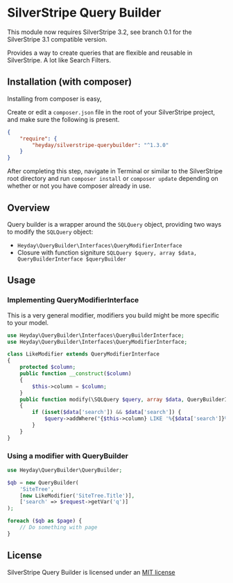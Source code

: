 # SilverStripe Query Builder

This module now requires SilverStripe 3.2, see branch 0.1 for the SilverStripe 3.1 compatible version.

Provides a way to create queries that are flexible and reusable in SilverStripe. A lot like Search Filters.

## Installation (with composer)

Installing from composer is easy,

Create or edit a `composer.json` file in the root of your SilverStripe project, and make sure the following is present.

```json
{
    "require": {
        "heyday/silverstripe-querybuilder": "^1.3.0"
    }
}
```

After completing this step, navigate in Terminal or similar to the SilverStripe root directory and run `composer install` or `composer update` depending on whether or not you have composer already in use.

## Overview

Query builder is a wrapper around the `SQLQuery` object, providing two ways to modify the `SQLQuery` object:

* `Heyday\QueryBuilder\Interfaces\QueryModifierInterface`
* Closure with function signiture `SQLQuery $query, array $data, QueryBuilderInterface $queryBuilder`

## Usage

### Implementing QueryModifierInterface

This is a very general modifier, modifiers you build might be more specific to your model.

```php
use Heyday\QueryBuilder\Interfaces\QueryBuilderInterface;
use Heyday\QueryBuilder\Interfaces\QueryModifierInterface;

class LikeModifier extends QueryModifierInterface
{
	protected $column;
	public function __construct($column)
	{
		$this->column = $column;
	}
	public function modify(\SQLQuery $query, array $data, QueryBuilderInterface $queryBuilder)
	{
		if (isset($data['search']) && $data['search']) {
			$query->addWhere("{$this->column} LIKE '%{$data['search']}%'");
		}
	}
}
```

### Using a modifier with QueryBuilder

```php
use Heyday\QueryBuilder\QueryBuilder;

$qb = new QueryBuilder(
	'SiteTree',
	[new LikeModifier('SiteTree.Title')],
	['search' => $request->getVar('q')]
);

foreach ($qb as $page) {
	// Do something with page
}
```

## License

SilverStripe Query Builder is licensed under an [MIT license](http://heyday.mit-license.org/)
